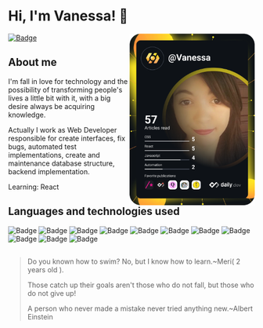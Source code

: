 # Hi, I'm Vanessa! :information_desk_person: 
<div align="left">
<a href="https://app.daily.dev/Vanessa" target="_blank">
    <img
      width="256"
      align="right"
      src="https://raw.githubusercontent.com/vanessa-dev/vanessa-dev/8fba3671f620209b2480ce5feb810e6c0501218d/devcard.svg"
      alt="Vanessa Santana's Dev Card"
    />
  </a>
</div>

[![Badge](https://img.shields.io/badge/-linkedin-%230077B5?style=flat-square&logo=linkedin&logoColor=white)](https://www.linkedin.com/in/vanessa-santana-a40561171/)

## About me

I'm fall in love for technology and the possibility of transforming people's lives a little bit with it,
with a big desire always be acquiring knowledge. 

Actually I work as Web Developer responsible for create interfaces, fix bugs, automated test implementations, create and maintenance database structure, backend implementation.

Learning: React

## Languages and technologies used 

![Badge](https://img.shields.io/badge/HTML5-E34F26?style=for-the-badge&logo=html5&logoColor=white)
![Badge](https://img.shields.io/badge/CSS3-1572B6?style=for-the-badge&logo=css3&logoColor=white)
![Badge](https://img.shields.io/badge/JavaScript-F7DF1E?style=for-the-badge&logo=javascript&logoColor=black)
![Badge](https://img.shields.io/badge/jQuery-0769AD?style=for-the-badge&logo=jquery&logoColor=white)
![Badge](https://img.shields.io/badge/Cypress-17202C?style=for-the-badge&logo=Cypress&logoColor=white)
![Badge](https://img.shields.io/badge/Bootstrap-563D7C?style=for-the-badge&logo=bootstrap&logoColor=white)
![Badge](https://img.shields.io/badge/PHP-777BB4?style=for-the-badge&logo=php&logoColor=white)
![Badge](https://img.shields.io/badge/CodeIgniter-F05032?style=for-the-badge&logo=CodeIgniter&logoColor=white)
![Badge](https://img.shields.io/badge/MySQL-00000F?style=for-the-badge&logo=mysql&logoColor=white)
![Badge](https://img.shields.io/badge/Git-F05032?style=for-the-badge&logo=Git&logoColor=white)
![Badge](https://img.shields.io/badge/Jira-0052CC?style=for-the-badge&logo=Jira&logoColor=white)

##

> Do you known how to swim? No, but I know how to learn.~Meri( 2 years old ).
> 
> Those catch up their goals aren't those who do not fall, but those who do not give up!
>
>A person who never made a mistake never tried anything new.~Albert Einstein

